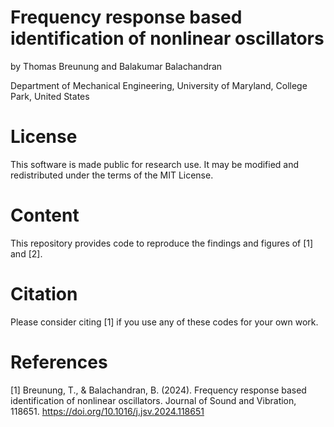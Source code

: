 # Frequency response based identification of nonlinear oscillators
by Thomas Breunung and Balakumar Balachandran

Department of Mechanical Engineering, University of Maryland, College Park, United States

# License
This software is made public for research use. It may be modified and redistributed under the terms of the MIT License.

# Content
This repository provides code to reproduce the findings and figures of [1] and [2].
 
# Citation
Please consider citing [1] if you use any of these codes for your own work. 

# References
[1] Breunung, T., & Balachandran, B. (2024). Frequency response based identification of nonlinear oscillators. Journal of Sound and Vibration, 118651. https://doi.org/10.1016/j.jsv.2024.118651


